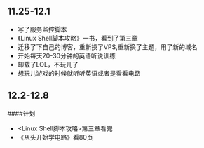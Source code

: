 ## 11.25-12.1

* 写了服务监控脚本
* 《Linux Shell脚本攻略》一书，看到了第三章
* 迁移了下自己的博客，重新换了VPS,重新换了主题，用了新的域名
* 开始每天20-30分钟的英语听说训练
* 卸载了LOL，不玩儿了
* 想玩儿游戏的时候就听听英语或者是看看电路  

## 12.2-12.8
####计划  
* <Linux Shell脚本攻略>第三章看完
* 《从头开始学电路》看80页
